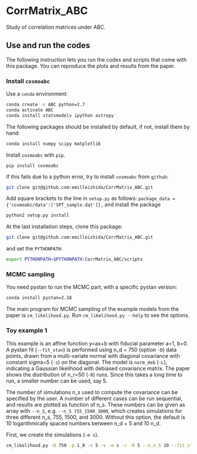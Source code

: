 # CorrMatrix_ABC
Study of correlation matrices under ABC.

## Use and run the codes

The following instruction lets you run the codes and scripts that come with this package.
You can reproduce the plots and results from the paper.

### Install ```cosmoabc```

Use a `conda` environment:
```bash
conda create -n ABC python=2.7
conda activate ABC
conda install statsmodels ipython astropy
```

The following packages should be installed by default, if not, install them by hand:
```bash
conda install numpy scipy matplotlib
```

Install `cosmoabc` with `pip`.
```
pip install cosmoabc
```
If this fails due to a python error, try to install `cosmoabc` from `github`:
```bash
git clone git@github.com:emilleishida/CorrMatrix_ABC.git
```
Add square brackets to the line in `setup.py` as follows:
`package_data = {'cosmoabc/data':['SPT_sample.dat']},`
and install the package
```bash
python2 setup.py install
```

At the last installation steps, clone this package:
```bash
git clone git@github.com:emilleishida/CorrMatrix_ABC.git
```
and set the `PYTHONPATH`:
```bash
export PYTHONPATH=$PYTHONPATH:CorrMatrix_ABC/scripts
```

### MCMC sampling

You need pystan to run the MCMC part, with a specific pystan version:
```bash
conda install pystan=2.18
```

The main program for MCMC sampling of the example models from the paper is `cm_likelihood.py`.
Run `cm_likelihood.py --help` to see the options.

### Toy example 1

This example is an affine function y=ax+b with fiducial parameter a=1, b=0. A pystan fit (`--fit_stan`) is performed using n_d = 750 (option `-D`) data points, drawn from a multi-variate normal with diagonal covariance with constant sigma=5 (`-s`) on the diagonal. The model is `norm_deb` (`-L`), indicating a Gaussian likelihood with debiased covariance matrix. The paper shows the distribution of n_r=50 (`-R`) runs. Since this takes a long time to run, a smaller number can be used, say 5.

The number of simulations n_s used to compute the covariance can be specified by the user. A number of different cases can be run sequential, and results are plotted as function of n_s. These numbers can be given as array with `--n_S`, e.g. `--n_S 755_1500_3000`, which creates simulations for three different n_s, 755, 1500, and 3000.
Without this option, the default is 10 logarithmically spaced numbers between n_d + 5 and 10 n_d.

First, we create the simulations (`-m s`).

```bash
cm_likelihood.py -D 750 -p 1_0 -s 5 -v -m s -r -R 5 --n_n_S 10 --fit_stan -L norm_deb --sig_var_noise 4.6e-08_0.000175 --plot_style paper
```

